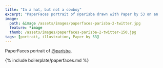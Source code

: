 ```yaml
---
title: "In a hat, but not a cowboy"
excerpt: "PaperFaces portrait of @parisba drawn with Paper by 53 on an iPad."
image: 
  path: &image /assets/images/paperfaces-parisba-2-twitter.jpg 
  feature: *image
  thumb: /assets/images/paperfaces-parisba-2-twitter-150.jpg
tags: [portrait, illustration, Paper by 53]
---
```


PaperFaces portrait of [@parisba](http://twitter.com/parisba).

{% include boilerplate/paperfaces.md %}
